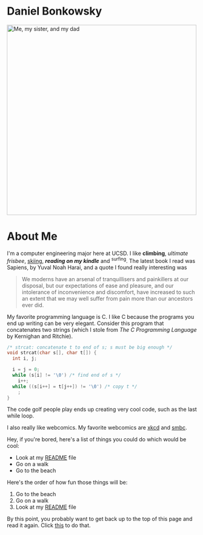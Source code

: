 # Daniel Bonkowsky

<img src="daniel.png" alt="Me, my sister, and my dad" width="500"/>

# About Me

I'm a computer engineering major here at UCSD. I like **climbing**, _ultimate frisbee_, <ins>skiing</ins>, ***reading on my kindle*** and <sup>surfing</sup>. The latest book I read was Sapiens, by Yuval Noah Harai, and a quote I found really interesting was

> We moderns have an arsenal of tranquillisers and painkillers at our disposal, but our expectations of ease and pleasure, and our intolerance of inconvenience and discomfort, have increased to such an extent that we may well suffer from pain more than our ancestors ever did.

My favorite programming language is C. I like C because the programs you end up writing can be very elegant. Consider this program that concatenates two strings (which I stole from _The C Programming Language_ by Kernighan and Ritchie). 

```c
/* strcat: concatenate t to end of s; s must be big enough */
void strcat(char s[], char t[]) {
  int i, j;

  i = j = 0;
  while (s[i] != '\0') /* find end of s */
    i++;
  while ((s[i++] = t[j++]) != '\0') /* copy t */
    ;
}
```

The code golf people play ends up creating very cool code, such as the last while loop.

I also really like webcomics. My favorite webcomics are [xkcd](https://xkcd.com/) and [smbc](https://www.smbc-comics.com/).

Hey, if you're bored, here's a list of things you could do which would be cool:
- Look at my [README](README.md) file
- Go on a walk
- Go to the beach

Here's the order of how fun those things will be:
1. Go to the beach
2. Go on a walk
3. Look at my [README](README.md) file

By this point, you probably want to get back up to the top of this page and read it again. Click [this](#daniel-bonkowsky) to do that.
